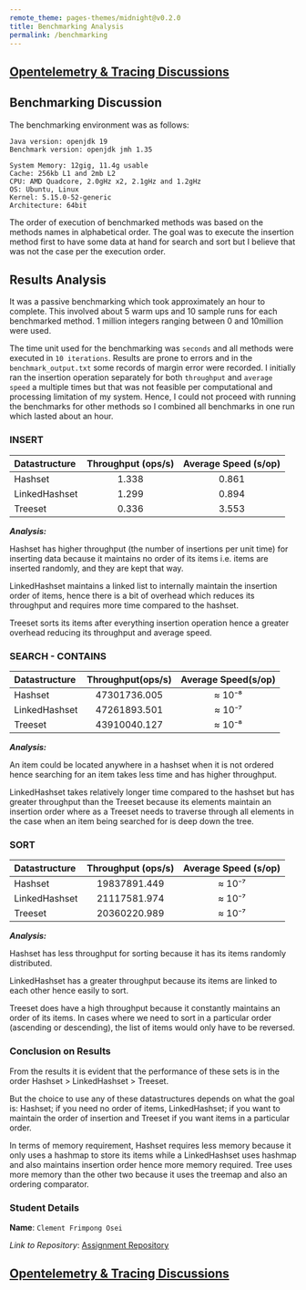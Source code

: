 ```yaml
---
remote_theme: pages-themes/midnight@v0.2.0
title: Benchmarking Analysis
permalink: /benchmarking
---
```

## [Opentelemetry & Tracing Discussions](https://frimps-astro.github.io/opentelemetry)

## Benchmarking Discussion
The benchmarking environment was as follows:
```
Java version: openjdk 19
Benchmark version: openjdk jmh 1.35

System Memory: 12gig, 11.4g usable
Cache: 256kb L1 and 2mb L2
CPU: AMD Quadcore, 2.0gHz x2, 2.1gHz and 1.2gHz
OS: Ubuntu, Linux
Kernel: 5.15.0-52-generic
Architecture: 64bit
```

The order of execution of benchmarked methods was based on the methods names in alphabetical order. The goal was to execute the insertion method first to have some data at hand for search and sort but I believe that was not the case per the execution order.

## Results Analysis
It was a passive benchmarking which took approximately an hour to complete. This involved about 5 warm ups and 10 sample runs for each benchmarked method. 1 million integers ranging between 0 and 10million were used.

The time unit used for the benchmarking was `seconds` and all methods were executed in `10 iterations`. Results are prone to errors and in the `benchmark_output.txt` some records of margin error were recorded. I initially ran the insertion operation separately for both `throughput` and `average speed` a multiple times but that was not feasible per computational and processing limitation of my system. Hence, I could not proceed with running the benchmarks for other methods so I combined all benchmarks in one run which lasted about an hour.
 
### **INSERT**

| **Datastructure**        | **Throughput** (ops/s)          | **Average Speed** (s/op) |
| :------------- |:-------------:| :-----:|
| Hashset     | 1.338 | 0.861 |
| LinkedHashset      | 1.299      |   0.894 |
| Treeset | 0.336      |    3.553 |

***Analysis:*** 

Hashset has higher throughput (the number of insertions per unit time) for inserting data because it maintains no order of its items i.e. items are inserted randomly, and they are kept that way. 

LinkedHashset maintains a linked list to internally maintain the insertion order of items, hence there is a bit of overhead which reduces its throughput and requires more time compared to the hashset.

Treeset sorts its items after everything insertion operation hence a greater overhead reducing its throughput and average speed.

### **SEARCH - CONTAINS**

| **Datastructure**        | **Throughput**(ops/s)           | **Average Speed**(s/op)  |
| :------------- |:-------------:| :-----:|
| Hashset     | 47301736.005 | ≈ 10⁻⁸ |
| LinkedHashset      | 47261893.501      |   ≈ 10⁻⁷ |
| Treeset | 43910040.127      |    ≈ 10⁻⁸ |

***Analysis:***

An item could be located anywhere in a hashset when it is not ordered hence searching for an item takes less time and has higher throughput.

LinkedHashset takes relatively longer time compared to the hashset but has greater throughput than the Treeset because its elements maintain an insertion order where as a Treeset needs to traverse through all elements in the case when an item being searched for is deep down the tree.

### **SORT**

| **Datastructure**        | **Throughput** (ops/s)          | **Average Speed** (s/op)  |
| :------------- |:-------------:| :-----:|
| Hashset     | 19837891.449 | ≈ 10⁻⁷ |
| LinkedHashset      | 21117581.974      |   ≈ 10⁻⁷ |
| Treeset | 20360220.989      |    ≈ 10⁻⁷ |


***Analysis:***

Hashset has less throughput for sorting because it has its items randomly distributed. 

LinkedHashset has a greater throughput because its items are linked to each other hence easily to sort.

Treeset does have a high throughput because it constantly maintains an order of its items. In cases where we need to sort in a particular order (ascending or descending), the list of items would only have to be reversed.

### Conclusion on Results
From the results it is evident that the performance of these sets is in the order Hashset > LinkedHashset > Treeset.

But the choice to use any of these datastructures depends on what the goal is: Hashset; if you need no order of items, LinkedHashset; if you want to maintain the order of insertion and Treeset if you want items in a particular order.

In terms of memory requirement, Hashset requires less memory because it only uses a hashmap to store its items while a LinkedHashset uses hashmap and also maintains insertion order hence more memory required. Tree uses more memory than the other two because it uses the treemap and also an ordering comparator.

### Student Details
**Name**: `Clement Frimpong Osei`

*Link to Repository*: [Assignment Repository](https://github.com/frimps-astro/frimps-astro.github.io/tree/benchmark)

## [Opentelemetry & Tracing Discussions](https://frimps-astro.github.io/opentelemetry)
